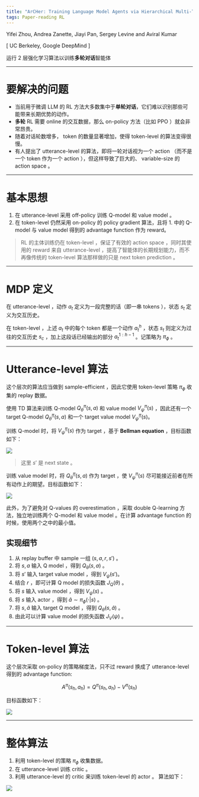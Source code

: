 ```yaml
---
title: "ArCHer: Training Language Model Agents via Hierarchical Multi-Turn RL 阅读笔记"
tags: Paper-reading RL
---
```


Yifei Zhou, Andrea Zanette, Jiayi Pan, Sergey Levine and Aviral Kumar

[ UC Berkeley, Google DeepMind ]

运行 2 层强化学习算法以训练**多轮对话**智能体

---
# 要解决的问题
- 当前用于微调 LLM 的 RL 方法大多数集中于**单轮对话**，它们难以识别那些可能带来长期优势的动作。
- **多轮** RL 需要 online 的交互数据，那么 on-policy 方法（比如 PPO ）就会非常昂贵。
- 随着对话轮数增多， token 的数量显著增加，使得 token-level 的算法变得很慢。
- 有人提出了 utterance-level 的算法，即将一轮对话视为一个 action （而不是一个 token 作为一个 action ），但这样导致了巨大的、 variable-size 的 action space 。

---
# 基本思想
1. 在 utterance-level 采用 off-policy 训练 Q-model 和 value model 。
2. 在 token-level 仍然采用 on-policy 的 policy gradient 算法，且将 1. 中的 Q-model 与 value model 得到的 advantage function 作为 reward。
> RL 的主体训练仍在 token-level ，保证了有效的 action space ，同时其使用的 reward 来自 utterance-level ，提高了智能体的长期规划能力，而不再像传统的 token-level 算法那样做的只是 next token prediction 。

---
# MDP 定义
在 utterance-level ，动作 $a_t$ 定义为一段完整的话（即一串 tokens ），状态 $s_t$ 定义为交互历史。

在 token-level ，上述 $a_t$ 中的每个 token 都是一个动作 $a_t^h$ ，状态 $s_t$ 则定义为过往的交互历史 $s_c$ ，加上这段话已经输出的部分 $a_t^{1:h-1}$ 。记策略为 $\pi_{\phi}$ 。

---
# Utterance-level 算法
这个层次的算法应当做到 sample-efficient ，因此它使用 token-level 策略 $\pi_{\phi}$ 收集的 replay 数据。

使用 TD 算法来训练 Q-model $Q_{\theta}^{\pi}(s,a)$ 和 value model $V_{\psi}^{\pi}(s)$ ，因此还有一个 target Q-model $Q_{\bar{\theta}}^{\pi}(s,a)$ 和一个 target value model $V_{\bar{\psi}}^{\pi}(s)$。

训练 Q-model 时，将 $V_{\bar{\psi}}^{\pi}(s)$ 作为 target ，基于 **Bellman equation** ，目标函数如下：

![](https://lrel7.github.io/assets/images/2024-03-16-ArCHer/2024-03-17-08-40-18.png)

> 这里 $s'$ 是 next state 。

训练 value model 时，将 $Q_{\bar{\theta}}^{\pi}(s,a)$ 作为 target ，使 $V_{\psi}^{\pi}(s)$ 尽可能接近前者在所有动作上的期望。目标函数如下：

![](https://lrel7.github.io/assets/images/2024-03-16-ArCHer/2024-03-17-08-35-19.png)

此外，为了避免对 Q-values 的 overestimation ，采取 double Q-learning 方法，独立地训练两个 Q-model 和 value model 。在计算 advantage function 的时候，使用两个之中的最小值。

## 实现细节
1. 从 replay buffer 中 sample 一组 $(s,a,r,s')$ 。
2. 将 $s,a$ 输入 Q model ，得到 $Q_{\theta}(s,a)$ 。
3. 将 $s'$ 输入 target value model ，得到 $V_{\bar{\psi}}(s')$。
4. 结合 $r$ ，即可计算 Q model 的损失函数 $J_Q(\theta)$ 。
5. 将 $s$ 输入 value model ，得到 $V_{\psi}(s)$ 。
6. 将 $s$ 输入 actor ，得到 $\hat{a}\sim\pi_{\phi}(\cdot\vert s)$ 。
7. 将 $s,\hat{a}$ 输入 target Q model ，得到 $Q_{\bar{\theta}}(s,\hat{a})$ 。
8. 由此可以计算 value model 的损失函数 $J_V(\psi)$ 。

---
# Token-level 算法
这个层次采取 on-policy 的策略梯度法，只不过 reward 换成了 utterance-level 得到的 advantage function:

$$A^\pi(s_h,a_h)=Q^{\pi}(s_h,a_h)-V^{\pi}(s_h)$$

目标函数如下：

![](https://lrel7.github.io/assets/images/2024-03-16-ArCHer/2024-03-17-08-41-18.png)

---
# 整体算法
1. 利用 token-level 的策略 $\pi_{\phi}$ 收集数据。
2. 在 utterance-level 训练 critic 。
3. 利用 utterance-level 的 critic 来训练 token-level 的 actor 。
算法如下：

![](https://lrel7.github.io/assets/images/2024-03-16-ArCHer/2024-03-17-08-41-54.png)

